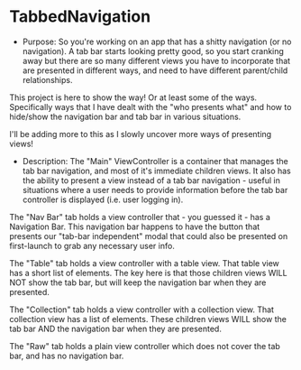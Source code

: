 # TabbedNavigation

- Purpose:
So you're working on an app that has a shitty navigation (or no navigation).
A tab bar starts looking pretty good, so you start cranking away but there are so many different views you have to incorporate that are presented in different ways, and need to have different parent/child relationships.

This project is here to show the way! Or at least some of the ways. Specifically ways that I have dealt with the "who presents what" and how to hide/show the navigation bar and tab bar in various situations.

I'll be adding more to this as I slowly uncover more ways of presenting views!

- Description:
The "Main" ViewController is a container that manages the tab bar navigation, and most of it's immediate children views. It also has the ability to present a view instead of a tab bar navigation - useful in situations where a user needs to provide information before the tab bar controller is displayed (i.e. user logging in).

The "Nav Bar" tab holds a view controller that - you guessed it - has a Navigation Bar. This navigation bar happens to have the button that presents our "tab-bar independent" modal that could also be presented on first-launch to grab any necessary user info.

The "Table" tab holds a view controller with a table view. That table view has a short list of elements. The key here is that those children views WILL NOT show the tab bar, but will keep the navigation bar when they are presented.

The "Collection" tab holds a view controller with a collection view. That collection view has a list of elements. These children views WILL show the tab bar AND the navigation bar when they are presented.

The "Raw" tab holds a plain view controller which does not cover the tab bar, and has no navigation bar.
